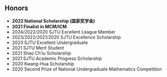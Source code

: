 ## Honors

- **2022 National Scholarship (国家奖学金)**
- **2021 Finalist in MCM/ICM**
- 2024/2022/2020 SJTU Excellent League Member
- 2023/2022/2021/2020 SJTU Excellence Scholarship
- 2023 SJTU Excellent Undergraduate
- 2021 SJTU Merit Student
- 2021 Shao Ch’iu Scholarship
- 2021 SJTU Academic Progress Scholarship
- 2020 Kwang-Hua Scholarship
- 2020 Second Prize of National Undergraduate Mathematics Competition

